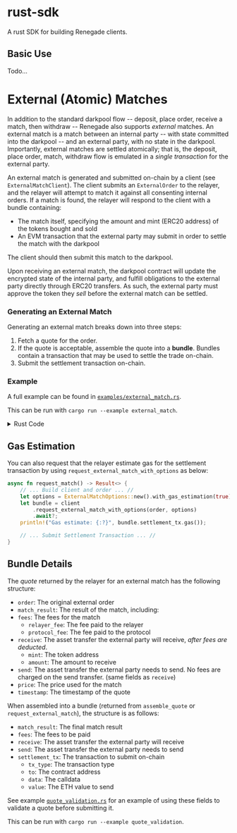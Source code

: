 # rust-sdk
A rust SDK for building Renegade clients.

## Basic Use

Todo...

# External (Atomic) Matches

In addition to the standard darkpool flow -- deposit, place order, receive a match, then withdraw -- Renegade also supports *external* matches. An external match is a match between an internal party -- with state committed into the darkpool -- and an external party, with no state in the darkpool. Importantly, external matches are settled atomically; that is, the deposit, place order, match, withdraw flow is emulated in a _single transaction_ for the external party.

An external match is generated and submitted on-chain by a client (see `ExternalMatchClient`). The client submits an `ExternalOrder` to the relayer, and the relayer will attempt to match it against all consenting internal orders. If a match is found, the relayer will respond to the client with a bundle containing:
- The match itself, specifying the amount and mint (ERC20 address) of the tokens bought and sold
- An EVM transaction that the external party may submit in order to settle the match with the darkpool

The client should then submit this match to the darkpool.

Upon receiving an external match, the darkpool contract will update the encrypted state of the internal party, and fulfill obligations to the external party directly through ERC20 transfers. As such, the external party must approve the token they _sell_ before the external match can be settled.

### Generating an External Match

Generating an external match breaks down into three steps:
1. Fetch a quote for the order.
2. If the quote is acceptable, assemble the quote into a **bundle**. Bundles contain a transaction that may be used to settle the trade on-chain.
3. Submit the settlement transaction on-chain.

### Example
A full example can be found in [`examples/external_match.rs`](examples/external_match.rs).

This can be run with `cargo run --example external_match`.

<details>
<summary>Rust Code</summary>

```rust

// ... See `examples/external_match.rs` for full example ... //

#[tokio::main]
async fn main() -> Result<(), eyre::Error> {
    // Get wallet from private key
    let signer = get_signer().await?;

    // Get the external match client
    let api_key = std::env::var("EXTERNAL_MATCH_KEY").unwrap();
    let api_secret = std::env::var("EXTERNAL_MATCH_SECRET").unwrap();
    let client = ExternalMatchClient::new_sepolia_client(&api_key, &api_secret).unwrap();

    let order = ExternalOrderBuilder::new()
        .base_mint(BASE_MINT)
        .quote_mint(QUOTE_MINT)
        .quote_amount(30_000_000) // $30 USDC
        .min_fill_size(30_000_000) // $30 USDC
        .side(OrderSide::Sell)
        .build()
        .unwrap();

    fetch_quote_and_execute(&client, order, &signer).await?;
    Ok(())
}

/// Fetch a quote from the external api and print it
async fn fetch_quote_and_execute(
    client: &ExternalMatchClient,
    order: ExternalOrder,
    wallet: &OurMiddleware,
) -> Result<(), eyre::Error> {
    // Fetch a quote from the relayer
    println!("Fetching quote...");
    let res = client.request_quote(order).await?;
    let quote = match res {
        Some(quote) => quote,
        None => eyre::bail!("No quote found"),
    };

    // Assemble the quote into a bundle
    println!("Assembling quote...");
    let bundle = match client.assemble_quote(quote).await? {
        Some(bundle) => bundle,
        None => eyre::bail!("No bundle found"),
    };
    execute_bundle(wallet, bundle).await
}

/// Execute a bundle directly
async fn execute_bundle(
    wallet: &OurMiddleware,
    bundle: AtomicMatchApiBundle,
) -> Result<(), eyre::Error> {
    println!("Submitting bundle...\n");
    let tx = bundle.settlement_tx.clone();
    let receipt: PendingTransaction<_> = wallet.send_transaction(tx, None).await.unwrap();

    println!("Successfully submitted transaction: {:#x}", receipt.tx_hash());
    Ok(())
}
```
</details>

## Gas Estimation

You can also request that the relayer estimate gas for the settlement transaction by using `request_external_match_with_options` as below:
```rust
async fn request_match() -> Result<> {
    // ... Build client and order ... // 
    let options = ExternalMatchOptions::new().with_gas_estimation(true);
    let bundle = client
        .request_external_match_with_options(order, options)
        .await?;
    println!("Gas estimate: {:?}", bundle.settlement_tx.gas());

    // ... Submit Settlement Transaction ... //
}
```

## Bundle Details
The *quote* returned by the relayer for an external match has the following structure:
- `order`: The original external order
- `match_result`: The result of the match, including:
- `fees`: The fees for the match
    - `relayer_fee`: The fee paid to the relayer
    - `protocol_fee`: The fee paid to the protocol
- `receive`: The asset transfer the external party will receive, *after fees are deducted*.
    - `mint`: The token address
    - `amount`: The amount to receive
- `send`: The asset transfer the external party needs to send. No fees are charged on the send transfer. (same fields as `receive`)
- `price`: The price used for the match
- `timestamp`: The timestamp of the quote

When assembled into a bundle (returned from `assemble_quote` or `request_external_match`), the structure is as follows:
- `match_result`: The final match result
- `fees`: The fees to be paid
- `receive`: The asset transfer the external party will receive
- `send`: The asset transfer the external party needs to send
- `settlement_tx`: The transaction to submit on-chain
    - `tx_type`: The transaction type
    - `to`: The contract address
    - `data`: The calldata
    - `value`: The ETH value to send

See example [`quote_validation.rs`](examples/quote_validation.rs) for an example of using these fields to validate a quote before submitting it.

This can be run with `cargo run --example quote_validation`.